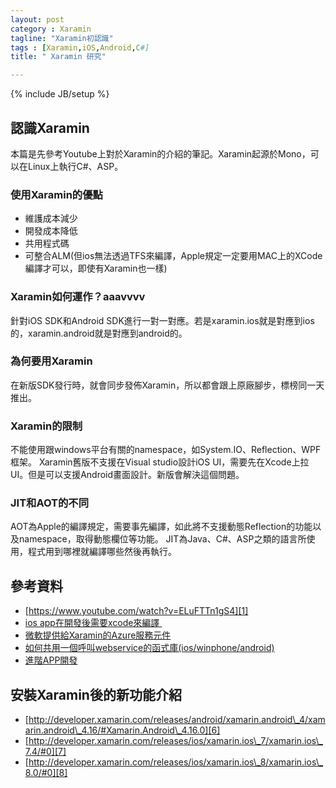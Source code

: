 ```yaml
---
layout: post
category : Xaramin 
tagline: "Xaramin初認識"
tags : [Xaramin,iOS,Android,C#]
title: " Xaramin 研究"

---
```

{% include JB/setup %}

## 認識Xaramin
本篇是先參考Youtube上對於Xaramin的介紹的筆記。Xaramin起源於Mono，可以在Linux上執行C#、ASP。

### 使用Xaramin的優點
- 維護成本減少
- 開發成本降低
- 共用程式碼
- 可整合ALM(但ios無法透過TFS來編譯，Apple規定一定要用MAC上的XCode編譯才可以，即使有Xaramin也一樣)

### Xaramin如何運作？aaavvvv
針對iOS SDK和Android SDK進行一對一對應。若是xaramin.ios就是對應到ios的，xaramin.android就是對應到android的。

### 為何要用Xaramin
在新版SDK發行時，就會同步發佈Xaramin，所以都會跟上原廠腳步，標榜同一天推出。
### Xaramin的限制
不能使用跟windows平台有關的namespace，如System.IO、Reflection、WPF框架。
Xaramin舊版不支援在Visual studio設計iOS UI，需要先在Xcode上拉UI。但是可以支援Android畫面設計。新版會解決這個問題。


### JIT和AOT的不同
AOT為Apple的編譯規定，需要事先編譯，如此將不支援動態Reflection的功能以及namespace，取得動態欄位等功能。
JIT為Java、C#、ASP之類的語言所使用，程式用到哪裡就編譯哪些然後再執行。

## 參考資料
- [https://www.youtube.com/watch?v=ELuFTTn1gS4][1]
- [ios app在開發後需要xcode來編譯 ][2] 
- [微軟提供給Xaramin的Azure服務元件][3]
- [如何共用一個呼叫webservice的函式庫(ios/winphone/android)][4]
- [進階APP開發][5]

## 安裝Xaramin後的新功能介紹
- [http://developer.xamarin.com/releases/android/xamarin.android\_4/xamarin.android\_4.16/#Xamarin.Android\_4.16.0][6]
- [http://developer.xamarin.com/releases/ios/xamarin.ios\_7/xamarin.ios\_7.4/#0][7]
- [http://developer.xamarin.com/releases/ios/xamarin.ios\_8/xamarin.ios\_8.0/#0][8]

[1]:	https://www.youtube.com/watch?v=ELuFTTn1gS4
[2]:	https://www.youtube.com/watch?v=ELuFTTn1gS4#t=2920
[3]:	https://www.youtube.com/watch?v=ELuFTTn1gS4#t=2740
[4]:	/Volumes/C/Dynasty%20Warriors%208
[5]:	https://www.youtube.com/watch?v=d08jEEMVDPM
[6]:	http://developer.xamarin.com/releases/android/xamarin.android_4/xamarin.android_4.16/#Xamarin.Android_4.16.0
[7]:	http://developer.xamarin.com/releases/ios/xamarin.ios_7/xamarin.ios_7.4/#0
[8]:	http://developer.xamarin.com/releases/ios/xamarin.ios_8/xamarin.ios_8.0/#0